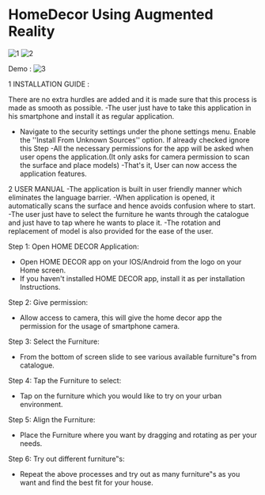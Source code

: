 # HomeDecor Using Augmented Reality
![1](https://user-images.githubusercontent.com/47695127/129226107-c90b21bf-f289-4c6d-89c1-1c2498b3bee5.jpeg)
![2](https://user-images.githubusercontent.com/47695127/129226196-38ee63f1-b49f-41a8-9db4-d9147f103038.jpeg)

Demo :
![3](https://user-images.githubusercontent.com/47695127/129226223-e2121d73-e7d0-4061-86f7-03d95bc5ec19.gif)

1 INSTALLATION GUIDE :

  There are no extra hurdles are added and it is made sure that this process is made as smooth as possible. -The user just have to take this application in his smartphone and install it as regular application.

  * Navigate to the security settings under the phone settings menu.
  Enable the ''Install From Unknown Sources'' option. If already checked ignore this Step -All the necessary permissions for the app will be asked when user opens the application.(It only asks for camera permission to scan the surface and place models) -That's it, User can now access the application features.


2 USER MANUAL -The application is built in user friendly manner which eliminates the language barrier. -When application is opened, it automatically scans the surface and hence avoids confusion where to start. -The user just have to select the furniture he wants through the catalogue and just have to tap where he wants to place it. -The rotation and replacement of model is also provided for the ease of the user.


Step 1: Open HOME DECOR Application:

  * Open HOME DECOR app on your IOS/Android from the logo on your Home screen.
  * If you haven't installed HOME DECOR app, install it as per installation Instructions.


Step 2: Give permission:

  * Allow access to camera, this will give the home decor app the permission for the usage of smartphone camera.


Step 3: Select the Furniture:

  * From the bottom of screen slide to see various available furniture‟s from catalogue.


Step 4: Tap the Furniture to select:

  * Tap on the furniture which you would like to try on your urban environment.


Step 5: Align the Furniture:

  * Place the Furniture where you want by dragging and rotating as per your needs.


Step 6: Try out different furniture‟s:

  * Repeat the above processes and try out as many furniture‟s as you want and find the best fit for your house.
